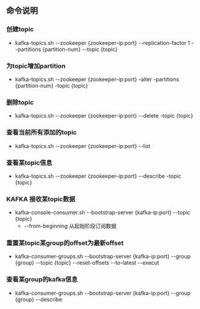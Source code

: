 ## 命令说明

### 创建topic
* kafka-topics.sh --zookeeper {zookeeper-ip:port} --replication-factor 1 --partitions {partition-num} --topic {topic}

### 为topic增加partition
* kafka-topics.sh --zookeeper {zookeeper-ip:port} -alter -partitions {partition-num} -topic {topic}

### 删除topic
* kafka-topics.sh --zookeeper {zookeeper-ip:port} --delete -topic {topic}

### 查看当前所有添加的topic
* kafka-topics.sh --zookeeper {zookeeper-ip:port} --list

### 查看某topic信息
* kafka-topics.sh --zookeeper {zookeeper-ip:port} --describe -topic {topic}

### KAFKA 接收某topic数据
* kafka-console-consumer.sh  --bootstrap-server {kafka-ip:port} --topic {topic}
  * --from-beginning 从起始阶段订阅数据

### 重置某topic某group的offset为最新offset
* kafka-consumer-groups.sh --bootstrap-server {kafka-ip:port} --group {group} --topic {topic} --reset-offsets --to-latest --execut

### 查看某group的kafka信息
* kafka-consumer-groups.sh --bootstrap-server {kafka-ip:port} --group {group} --describe